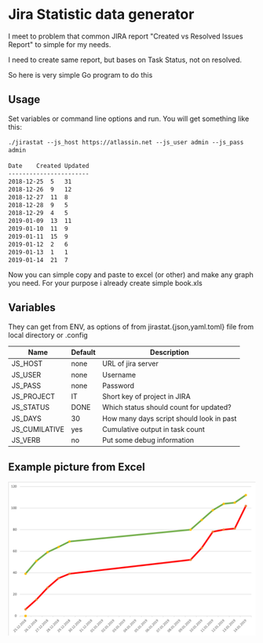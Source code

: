 # Jira Statistic data generator

I meet to problem that common JIRA report "Created vs Resolved Issues Report" to simple for my needs.

I need to create same report, but bases on Task Status, not on resolved.

So here is very simple Go program to do this

## Usage

Set variables or command line options and run. You will get something like this:

```
./jirastat --js_host https://atlassin.net --js_user admin --js_pass admin

Date	Created	Updated
-----------------------
2018-12-25	5	31
2018-12-26	9	12
2018-12-27	11	8
2018-12-28	9	5
2018-12-29	4	5
2019-01-09	13	11
2019-01-10	11	9
2019-01-11	15	9
2019-01-12	2	6
2019-01-13	1	1
2019-01-14	21	7
```

Now you can simple copy and paste to excel (or other) and make any graph you need. For your purpose i already create simple book.xls

## Variables

They can get from ENV, as options of from jirastat.{json,yaml.toml} file from local directory or .config


|Name|Default|Description|
|----|-------|-----------|
|JS_HOST|none|URL of jira server|
|JS_USER|none|Username|
|JS_PASS|none|Password|
|JS_PROJECT|IT|Short key of project in JIRA|
|JS_STATUS|DONE|Which status should count for updated?|
|JS_DAYS|30|How many days script should look in past|
|JS_CUMILATIVE|yes|Cumulative output in task count|
|JS_VERB|no|Put some debug information

## Example picture from Excel

![alt text](https://raw.githubusercontent.com/kiltum/jirastat/master/pic.png)